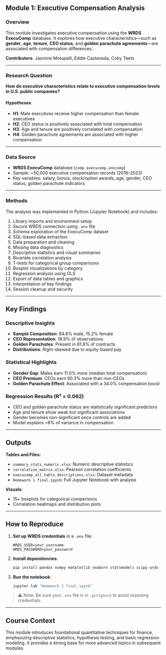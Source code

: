 ## Module 1: Executive Compensation Analysis

### Overview

This module investigates executive compensation using the **WRDS ExecuComp** database. It explores how executive characteristics—such as **gender**, **age**, **tenure**, **CEO status**, and **golden parachute agreements**—are associated with compensation differences.

**Contributors**: Jasmine Motupalli, Eddie Castaneda, Coby Teets

---

### Research Question

**How do executive characteristics relate to executive compensation levels in U.S. public companies?**

#### Hypotheses

- **H1**: Male executives receive higher compensation than female executives  
- **H2**: CEO status is positively associated with total compensation  
- **H3**: Age and tenure are positively correlated with compensation  
- **H4**: Golden parachute agreements are associated with higher compensation

---

### Data Source

- **WRDS ExecuComp** database (`comp_execucomp.anncomp`)
- Sample: ~50,000 executive compensation records (2018–2023)
- Key variables: salary, bonus, stock/option awards, age, gender, CEO status, golden parachute indicators

---

### Methods

The analysis was implemented in Python (Jupyter Notebook) and includes:

1. Library imports and environment setup  
2. Secure WRDS connection using `.env` file  
3. Schema exploration of the ExecuComp dataset  
4. SQL-based data extraction  
5. Data preparation and cleaning  
6. Missing data diagnostics  
7. Descriptive statistics and visual summaries  
8. Bivariate correlation analysis  
9. T-tests for categorical group comparisons  
10. Boxplot visualizations by category  
11. Regression analysis using OLS  
12. Export of data tables and graphics  
13. Interpretation of key findings  
14. Session cleanup and security

---

## Key Findings

### Descriptive Insights

- **Sample Composition**: 84.8% male, 15.2% female
- **CEO Representation**: 18.9% of observations
- **Golden Parachutes**: Present in 81.8% of contracts
- **Distributions**: Right-skewed due to equity-based pay

### Statistical Highlights

- **Gender Gap**: Males earn 11.0% more (median total compensation)  
- **CEO Premium**: CEOs earn 90.3% more than non-CEOs  
- **Golden Parachute Effect**: Associated with a 34.0% compensation boost  

### Regression Results (R² = 0.062)

- CEO and golden parachute status are statistically significant predictors  
- Age and tenure show weak but significant associations  
- Gender becomes non-significant once controls are added  
- Model explains ~6% of variance in compensation

---

## Outputs

**Tables and Files:**

- `summary_stats_numeric.xlsx`: Numeric descriptive statistics  
- `correlation_matrix.xlsx`: Pearson correlation coefficients  
- `execucomp_all_table_descriptions.xlsx`: Dataset metadata  
- `Homework 1 final.ipynb`: Full Jupyter Notebook with analysis  

**Visuals:**

- 15+ boxplots for categorical comparisons  
- Correlation heatmaps and distribution plots  

---

## How to Reproduce

1. **Set up WRDS credentials** in a `.env` file:
    ```
    WRDS_USER=your_username
    WRDS_PASSWORD=your_password
    ```

2. **Install dependencies**:
    ```bash
    pip install pandas numpy matplotlib seaborn statsmodels scipy wrds missingno
    ```

3. **Run the notebook**:
    ```bash
    jupyter lab "Homework 1 final.ipynb"
    ```

> ⚠️ Note: Be sure your `.env` file is in `.gitignore` to avoid exposing credentials.

---

## Course Context

This module introduces foundational quantitative techniques for finance, emphasizing descriptive statistics, hypothesis testing, and basic regression modeling. It provides a strong base for more advanced topics in subsequent modules.
